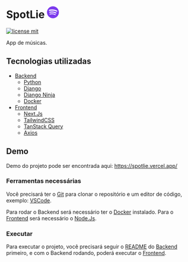 # SpotLie ![Logo](./.github/media/logo.png)

[![license mit](https://img.shields.io/badge/licence-MIT-blueviolet)](LICENSE)

App de músicas.

## Tecnologias utilizadas

- [Backend](/backend/)
  - [Python](https://www.python.org/)
  - [Django](https://www.djangoproject.com/)
  - [Django Ninja](https://django-ninja.rest-framework.com/)
  - [Docker](https://www.docker.com/)
- [Frontend](/frontend/)
  - [Next.Js](https://nextjs.org/)
  - [TailwindCSS](https://tailwindcss.com/)
  - [TanStack Query](https://tanstack.com/query/latest/)
  - [Axios](https://axios-http.com/)

## Demo

Demo do projeto pode ser encontrada aqui: <https://spotlie.vercel.app/>

### Ferramentas necessárias

Você precisará ter o [Git](https://git-scm.com) para clonar o repositório e um editor de código, exemplo: [VSCode](https://code.visualstudio.com).

Para rodar o Backend será necessário ter o [Docker](https://www.docker.com/) instalado. Para o [Frontend](/frontend/) será necessário o [Node.Js](https://nodejs.org/).

### Executar

Para executar o projeto, você precisará seguir o [README](/backend/README.md) do [Backend](/backend/) primeiro, e com o Backend rodando, poderá executar o [Frontend](/frontend/).
